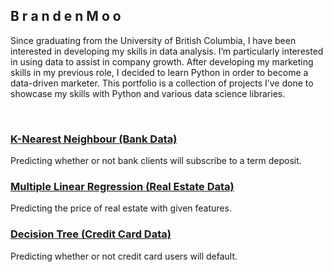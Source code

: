 ## B r a n d e n  M o o

Since graduating from the University of British Columbia, I have been interested in developing my skills in data analysis. I’m particularly interested in using data to assist in company growth. After developing my marketing skills in my previous role, I decided to learn Python in order to become a data-driven marketer. This portfolio is a collection of projects I’ve done to showcase my skills with Python and various data science libraries.

<br>


### [K-Nearest Neighbour (Bank Data)](https://brandenmoo.github.io/KNN-bank/)
Predicting whether or not bank clients will subscribe to a term deposit. 

### [Multiple Linear Regression (Real Estate Data)](https://brandenmoo.github.io/LinearRegressionRealEstate/)
Predicting the price of real estate with given features.

### [Decision Tree (Credit Card Data)](https://brandenmoo.github.io/DecisionTreeDefault/)
Predicting whether or not credit card users will default.






